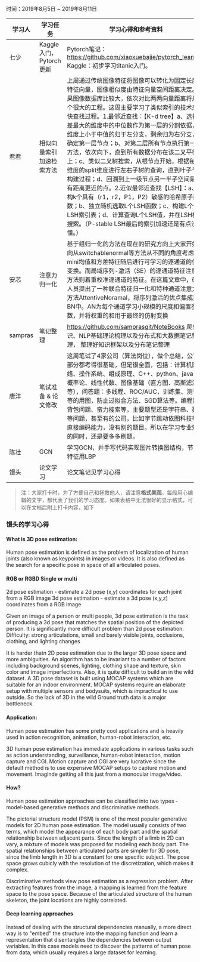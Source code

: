 时间：2019年8月5日 ~ 2019年8月11日

学习人|学习任务|学习心得和参考资料
------ | ------ | ------ 
七少 | Kaggle入门，Pytorch更新 | Pytorch笔记：https://github.com/xiaoxuebajie/pytorch_learning  Kaggle：初步学习titanic入门。
君君 | 相似向量索引加速检索方法 | 上周通过传统图像特征将图像可以转化为固定长度的特征向量，图像相似度由特征向量空间距离决定。如果图像数据库比较大，依次对比两两向量距离将是一个很大的工程。这周主要学习了类似索引的技术来加快查找过程。1.最邻近查找：【K-d tree】a、选择方差最大的维度中的中位数作为第一层的分割依据，该维度上小于中值的归于左分支，剩余归为右分支，并确定第一层节点；b、对第二层所有节点执行第一步方法，依次向下，直到所有数据分布在该二叉平衡树上；c、类似二叉树搜索，从根节点开始，根据每个维度的split维度进行左右子树的查询，直到叶子节点构建过程；d、回溯到上一级节点另一半子空间是否有距离更近的点。2.近似最邻近查找【LSH】：a、重构k个具有（r1，r2，P1，P2）敏感的哈希原子函数；b、独立随机选取L个LSH函数；c、构建L个LSH索引表；d、计算查询L个LSH值，并在LSH桶中搜索。（P-stable LSH最后的索引加速还是有点没看懂。）
安芯  |注意力归一化 | 基于组归一化的方法在现在的研究方向上大家开始转向从switchablenormal等方法从不同的角度考虑mini均值和方差特征随后进行可学习的逐通道的仿射变换。而局域序列-激活（SE）的逐通道特征注意力方法则着重校准逐通道的特征。在这篇文章中，研究人员提出了一种联合特征归一化和特种通道注意力的方法AttentiveNoramal，将序列激活的优点集成到BN中。AN为每个通道学习小规模的尺度和偏置参数，并将权重的和用于最终的仿射变换
sampras | 笔记整理 |  https://github.com/samprasgit/NoteBooks  爬虫知识、NLP基础理论梳理以及分布式和大数据笔记整理， 整理好知识框架以及分布笔记整理
唐洋 | 笔试准备 & 论文修改 | 这周笔试了4家公司（算法岗位），做个总结，公司大部分都考得很基础，但是很全面，包括：计算机网络、操作系统、组成原理、C++、python、java、概率论、线性代数、图像基础（直方图、高斯滤波等），问答题：多线程、ROC/AUC，训练集、测试集等的用图，防止过拟合方法、SGD算法等。编程题：背包问题、蛮力搜索等，主要题型还是字符串、数组等问题，甚至有的公司，比如字节跳动依图科技等，直接编码能力，没有别的题目。所以在学习专业知识的同时，还是要多多刷题。
陈壮 | GCN| 学习GCN，并手写代码实现图片转换图结构，节点特征用LBP
馒头 | 论文学习 | 论文笔记见学习心得
> 注：大家打卡时，为了方便自己和拯救他人，请注意**格式美观**，每段用心编辑的文字，都代表了我们的学习态度。如果表格中无法很好的显示格式，可以在文档后附上打卡内容，如下

### 馒头的学习心得
#### What is 3D pose estimation:
Human pose estimation is defined as the problem of localization of human joints (also known as keypoints) in images or videos. It is also defined as the search for a specific pose in space of all articulated poses.

#### RGB or RGBD Single or multi
2d pose estimation - estimate a 2d pose (x,y) coordinates for each joint from a RGB image
3d pose estimation - estimate a 3d pose (x,y,z) coordinates from a RGB image 

Given an image of a person or multi people, 3d pose estimation is the task of producing a 3d pose that matches the spatial position of the depicted person.
It is significantly more difficult problem than 2d pose estimation.
Difficulty:
strong articulations, small and barely visible joints, occlusions, clothing, and lighting changes

It is harder thatn 2D pose estimation due to the larger 3D pose space and more ambiguities. An algorithm has to be invariant to a number of factors including background scenes, lighting, clothing shape and texture, skin color and image imperfections.
Also, it is quite difficult to build an in the wild dataset. A 3D pose dataset is built using MOCAP systems which are suitable for an indoor environment. MOCAP systems require an elaborate setup with multiple sensors and bodysuits, which is impractical to use outside. So the lack of 3D in the wild Ground truth data is a major bottleneck.
#### Application:
Human pose estimation has some pretty cool applications and is heavily used in action recognition, animation, human-robot interaction, etc.

3D human pose estimation has immediate applications in various tasks such as action understanding, surveillance, human-robot interaction, motion capture and CGI. Motion capture and CGI are very lucrative since the default method is to use expensive MOCAP setups to capture motion and movement. Imaginde getting all this just from a monocular image/video.

#### How?
Human pose estimation approaches can be classified into two types - model-based generative methods and discriminative methods.

The pictorial structure model (PSM) is one of the most popular generative models for 2D human pose estimation. The model usually consists of two terms, which model the appearance of each body part and the spatial relationship between adjacent parts. Since the length of a limb in 2D can vary, a mixture of models was proposed for modeling each body part. The spatial relationships between articulated parts are simpler for 3D pose, since the limb length in 3D is a constant for one specific subject. The pose space grows cubicly with the resolution of the discretization, which makes it complex.

Discriminative methods view pose estimation as a regression problem. After extracting features from the image, a mapping is learned from the feature space to the pose space. Because of the articulated structure of the human skeleton, the joint locations are highly correlated.

#### Deep learning approaches
Instead of dealing with the structural dependencies manually, a more direct way is to "embed" the structure into the mapping function and learn a representation that disentangles the dependencies between output variables. In this case models need to discover the patterns of human pose from data, which usually requires a large dataset for learning.
